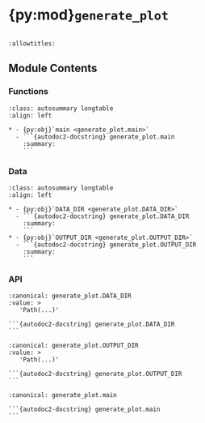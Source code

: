 # {py:mod}`generate_plot`

```{py:module} generate_plot
```

```{autodoc2-docstring} generate_plot
:allowtitles:
```

## Module Contents

### Functions

````{list-table}
:class: autosummary longtable
:align: left

* - {py:obj}`main <generate_plot.main>`
  - ```{autodoc2-docstring} generate_plot.main
    :summary:
    ```
````

### Data

````{list-table}
:class: autosummary longtable
:align: left

* - {py:obj}`DATA_DIR <generate_plot.DATA_DIR>`
  - ```{autodoc2-docstring} generate_plot.DATA_DIR
    :summary:
    ```
* - {py:obj}`OUTPUT_DIR <generate_plot.OUTPUT_DIR>`
  - ```{autodoc2-docstring} generate_plot.OUTPUT_DIR
    :summary:
    ```
````

### API

````{py:data} DATA_DIR
:canonical: generate_plot.DATA_DIR
:value: >
   'Path(...)'

```{autodoc2-docstring} generate_plot.DATA_DIR
```

````

````{py:data} OUTPUT_DIR
:canonical: generate_plot.OUTPUT_DIR
:value: >
   'Path(...)'

```{autodoc2-docstring} generate_plot.OUTPUT_DIR
```

````

````{py:function} main()
:canonical: generate_plot.main

```{autodoc2-docstring} generate_plot.main
```
````
